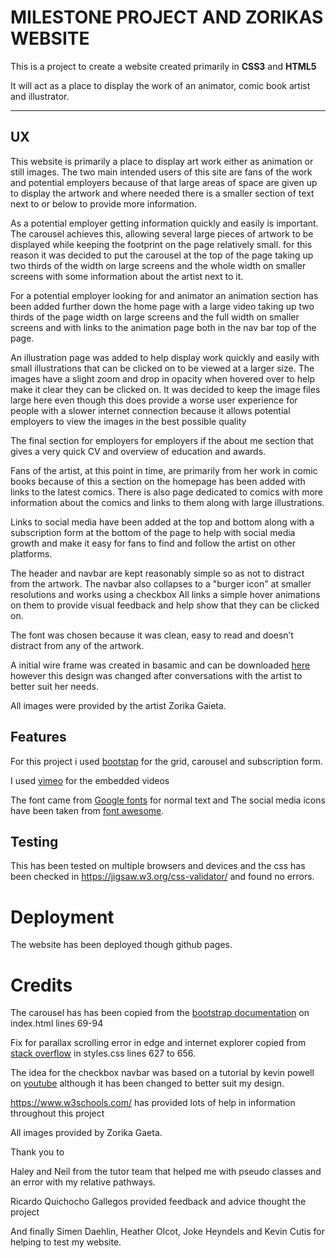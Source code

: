 
# MILESTONE PROJECT AND ZORIKAS WEBSITE

This is a project to create a website created primarily in **CSS3** and **HTML5** 

It will act as a place to display the work of an animator, comic book artist and illustrator.
<hr>  


## UX

This website is primarily a place to display art work either as animation or still images. 
The two main intended users of this site are fans of the work and potential employers
because of that large areas of space are given up to display the artwork and where needed there is a smaller section of text next to or below to provide more information. 

As a potential employer getting information quickly and easily is important. The carousel achieves this, allowing several large pieces of artwork to be displayed while keeping the footprint on the page relatively small.
for this reason it was decided to put the carousel at the top of the page taking up two thirds of the width on large screens and the whole width on smaller screens with some information about the artist next to it.

For a potential employer looking for and animator an animation section has been added further down the home page with a large video taking up two thirds of the page width on large screens and the full width on smaller screens and with links to the animation page both in the nav bar top of the page.

An illustration page was added to help display work quickly and easily with small illustrations that can be clicked on to be viewed at a larger size. The images have a slight zoom and drop in opacity when hovered over to help make it clear they can be clicked on. It was decided to keep the image files large here even though this does provide a worse user experience for people with a slower internet connection because it allows potential employers to view the images in the best possible quality 

The final section for employers for employers if the about me section that gives a very quick CV and overview of education and awards. 
 

Fans of the artist, at this point in time, are primarily from her work in comic books because of this a section on the homepage has been added with links to the latest comics. There is also page dedicated to comics with more information about the comics and links to them along with large illustrations.  

Links to social media have been added at the top and bottom along with a subscription form at the bottom of the page to help with social media growth and make it easy for fans to find and follow the artist on other platforms. 

The header and navbar are kept reasonably simple so as not to distract from the artwork. 
The navbar also collapses to a "burger icon" at smaller resolutions and works using a checkbox 
All links a simple hover animations on them to provide visual feedback and help show that they can be clicked on.

The font was chosen because it was clean, easy to read and doesn’t distract from any of the artwork. 

A initial wire frame was created in basamic and can be downloaded [here](https://www.dropbox.com/s/n8awrjsx058wdrs/initial-wireframe.bmpr?dl=0) however this design was changed after conversations with the artist to better suit her needs.  

All images were provided by the artist Zorika Gaieta.



## Features

For this project i used [bootstap](https://getbootstrap.com/) for the grid, carousel and subscription form. 

I used [vimeo](https://vimeo.com/) for the embedded videos 

The font came from [Google fonts](https://fonts.google.com/) for normal text and The social media icons have been taken from [font awesome](https://fontawesome.com).

## Testing

This has been tested on multiple browsers and devices and the css has been checked in https://jigsaw.w3.org/css-validator/ and found no errors.

# Deployment
The website has been deployed though github pages.


# Credits
The carousel has has been copied from the [bootstrap documentation](https://getbootstrap.com/docs/4.0/components/carousel/) on index.html lines 69-94

Fix for parallax scrolling error in edge and internet explorer copied from [stack overflow](https://stackoverflow.com/questions/27966735/why-background-image-is-moving-when-scroll-at-ie) in styles.css lines 627 to 656.

The idea for the checkbox navbar was based on a tutorial by kevin powell on [youtube](https://www.youtube.com/watch?v=8QKOaTYvYUA&list=PLS0Qa4l_9XiBnJ1sHNy9N_at-1shWtk67&index=5&t=2149s) although it has been changed to better suit my design. 

https://www.w3schools.com/ has provided lots of help in information throughout this project

All images provided by Zorika Gaeta.

 Thank you to

Haley and Neil from the tutor team that helped me with pseudo classes and an error with my relative pathways. 

Ricardo Quichocho Gallegos provided feedback and advice thought the project

And finally Simen Daehlin, Heather Olcot, Joke Heyndels and Kevin Cutis for helping to test my website. 